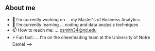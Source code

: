 ## About me

- 🔭 I’m currently working on ... my Master's of Business Analytics 
- 🌱 I’m currently learning ... coding and data analysis techniques 
- 📫 How to reach me: ... psmith34@nd.edu 
- ⚡ Fun fact: ... I'm on the cheerleading team at the University of Notre Dame! 
-->
